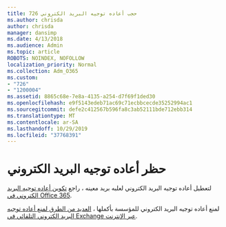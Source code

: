 ```yaml
---
title: 726 حجب أعاده توجيه البريد الكتروني
ms.author: chrisda
author: chrisda
manager: dansimp
ms.date: 4/13/2018
ms.audience: Admin
ms.topic: article
ROBOTS: NOINDEX, NOFOLLOW
localization_priority: Normal
ms.collection: Adm_O365
ms.custom:
- "726"
- "1200004"
ms.assetid: 8865c68e-7e8a-4135-a254-d7f69f1ded30
ms.openlocfilehash: e9f5143edeb71ac69c71ecbbcecde35252994ac1
ms.sourcegitcommit: defe2c412567b596fa8c3ab52111bde712ebb314
ms.translationtype: MT
ms.contentlocale: ar-SA
ms.lasthandoff: 10/29/2019
ms.locfileid: "37768391"
---
```

# <a name="block-email-forwarding"></a>حظر أعاده توجيه البريد الكتروني

لتعطيل أعاده توجيه البريد الكتروني لعلبه بريد معينه ، راجع [تكوين أعاده توجيه البريد الكتروني في Office 365](https://docs.microsoft.com/office365/admin/email/configure-email-forwarding).

لمنع أعاده توجيه البريد الكتروني للمؤسسة بأكملها ، [العديد من الطرق لمنع أعاده توجيه البريد الكتروني التلقائي في Exchange عبر الإنترنت](https://blogs.technet.microsoft.com/exchange/2017/12/22/the-many-ways-to-block-automatic-email-forwarding-in-exchange-online/).
